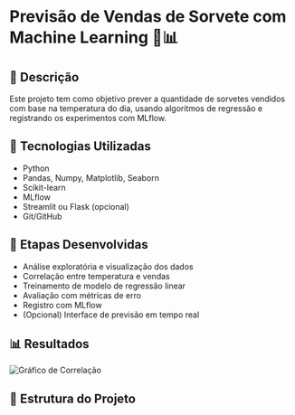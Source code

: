 # Previsão de Vendas de Sorvete com Machine Learning 🍦📊

## 📌 Descrição
Este projeto tem como objetivo prever a quantidade de sorvetes vendidos com base na temperatura do dia, usando algoritmos de regressão e registrando os experimentos com MLflow.

## 🔧 Tecnologias Utilizadas
- Python
- Pandas, Numpy, Matplotlib, Seaborn
- Scikit-learn
- MLflow
- Streamlit ou Flask (opcional)
- Git/GitHub

## 🚀 Etapas Desenvolvidas
- Análise exploratória e visualização dos dados
- Correlação entre temperatura e vendas
- Treinamento de modelo de regressão linear
- Avaliação com métricas de erro
- Registro com MLflow
- (Opcional) Interface de previsão em tempo real

## 📊 Resultados
![Gráfico de Correlação](images/grafico_correlacao.png)

## 📂 Estrutura do Projeto
